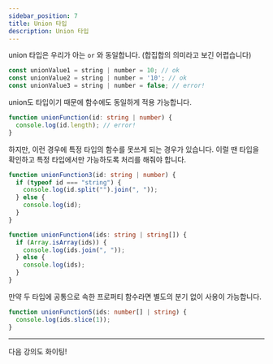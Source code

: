```yaml
---
sidebar_position: 7
title: Union 타입
description: Union 타입
---
```


<head>
  <meta name="title" content="Basic 학습 | 기초부터 시작하는 타입스크립트" data-rh="true" />
  <meta name="description" content="Union 타입" data-rh="true" />
  <meta property="og:title" content="Basic 학습 | 기초부터 시작하는 타입스크립트" data-rh="true" />
  <meta property="og:description" content="Union 타입" data-rh="true" />
</head>

union 타입은 우리가 아는 `or` 와 동일합니다. (합집합의 의미라고 보긴 어렵습니다)

```ts
const unionValue1 = string | number = 10; // ok
const unionValue2 = string | number = '10'; // ok
const unionValue3 = string | number = false; // error!
```

union도 타입이기 때문에 함수에도 동일하게 적용 가능합니다.

```ts
function unionFunction(id: string | number) {
  console.log(id.length); // error!
}
```

하지만, 이런 경우에 특정 타입의 함수를 못쓰게 되는 경우가 있습니다.
이럴 땐 타입을 확인하고 특정 타입에서만 가능하도록 처리를 해줘야 합니다.

```ts
function unionFunction3(id: string | number) {
  if (typeof id === "string") {
    console.log(id.split("").join(", "));
  } else {
    console.log(id);
  }
}

function unionFunction4(ids: string | string[]) {
  if (Array.isArray(ids)) {
    console.log(ids.join(", "));
  } else {
    console.log(ids);
  }
}
```

만약 두 타입에 공통으로 속한 프로퍼티 함수라면 별도의 분기 없이 사용이 가능합니다.

```ts
function unionFunction5(ids: number[] | string) {
  console.log(ids.slice(1));
}
```

---

다음 강의도 화이팅!
